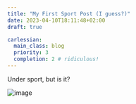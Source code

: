 ```yaml
---
title: "My First Sport Post (I guess?)"
date: 2023-04-10T18:11:48+02:00
draft: true

carlessian:
  main_class: blog
  priority: 3
  completion: 2 # ridiculous!
---
```

Under sport, but is it?

![image](/gallery/midjourney/PalladiusPacans_a_puffin_who_just_won_an_ironman__all_sweated_a_b92ad63c-71b9-4848-9512-13d6240d1cbe.png)

